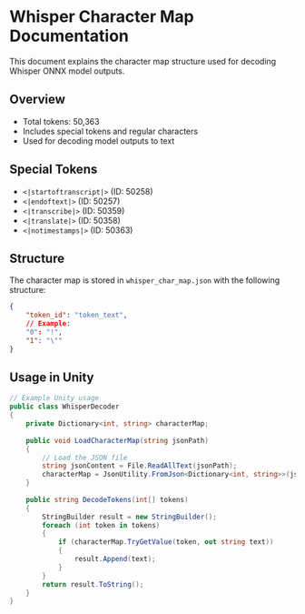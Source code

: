 # Whisper Character Map Documentation

This document explains the character map structure used for decoding Whisper ONNX model outputs.

## Overview
- Total tokens: 50,363
- Includes special tokens and regular characters
- Used for decoding model outputs to text

## Special Tokens
- `<|startoftranscript|>` (ID: 50258)
- `<|endoftext|>` (ID: 50257)
- `<|transcribe|>` (ID: 50359)
- `<|translate|>` (ID: 50358)
- `<|notimestamps|>` (ID: 50363)

## Structure
The character map is stored in `whisper_char_map.json` with the following structure:
```json
{
    "token_id": "token_text",
    // Example:
    "0": "!",
    "1": "\""
}
```

## Usage in Unity
```csharp
// Example Unity usage
public class WhisperDecoder
{
    private Dictionary<int, string> characterMap;
    
    public void LoadCharacterMap(string jsonPath)
    {
        // Load the JSON file
        string jsonContent = File.ReadAllText(jsonPath);
        characterMap = JsonUtility.FromJson<Dictionary<int, string>>(jsonContent);
    }
    
    public string DecodeTokens(int[] tokens)
    {
        StringBuilder result = new StringBuilder();
        foreach (int token in tokens)
        {
            if (characterMap.TryGetValue(token, out string text))
            {
                result.Append(text);
            }
        }
        return result.ToString();
    }
}
```
